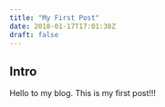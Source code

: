 ```yaml
---
title: "My First Post"
date: 2018-01-17T17:01:38Z
draft: false
---
```

## Intro
Hello to my blog. This is my first post!!!
